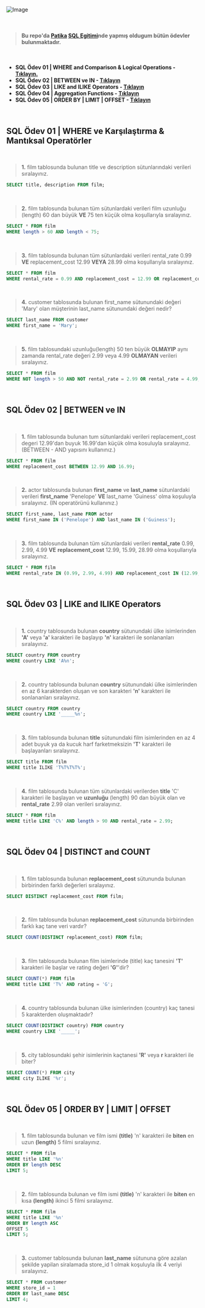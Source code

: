 <br>
<br>


 ![Image](https://r.resimlink.com/QvqbJzUg.png)

<br>

> #### Bu repo'da [Patika](https://academy.patika.dev/) [SQL Egitimi](https://academy.patika.dev/tr/courses/sql)nde yapmış oldugum bütün ödevler bulunmaktadır.


<br>

 - **SQL Ödev 01 | WHERE and Comparison & Logical Operations - <a href="#sql-ödev-01--where-ve-karşılaştırma--mantıksal-operatörler">Tıklayın. </a>**
 - **SQL Ödev 02 | BETWEEN ve IN - <a href="#sql-ödev-02--between-ve-in">Tıklayın</a>**
 - **SQL Ödev 03 | LIKE and ILIKE Operators - <a href="#sql-ödev-03--like-and-ilike-operators">Tıklayın</a>**
 - **SQL Ödev 04 | Aggregation Functions - <a href="#sql-ödev-04--distinct-and-count">Tıklayın</a>**
 - **SQL Ödev 05 | ORDER BY | LIMIT | OFFSET - <a href="#sql-ödev-05--order-by--limit--offset">Tıklayın</a>**

<br>

## SQL Ödev 01 | WHERE ve Karşılaştırma & Mantıksal Operatörler 

<br>

> **1.** film tablosunda bulunan title ve description sütunlarındaki verileri sıralayınız.

```sql
SELECT title, description FROM film;
```

<br>

> **2.** film tablosunda bulunan tüm sütunlardaki verileri film uzunluğu (length) 60 dan büyük **VE** 75 ten küçük olma koşullarıyla sıralayınız.

```sql
SELECT * FROM film
WHERE length > 60 AND length < 75;
```

<br>

> **3.** film tablosunda bulunan tüm sütunlardaki verileri rental_rate 0.99 **VE** replacement_cost 12.99 **VEYA** 28.99 olma koşullarıyla sıralayınız.

```sql
SELECT * FROM film
WHERE rental_rate = 0.99 AND replacement_cost = 12.99 OR replacement_cost = 28.99;
```

<br>

> **4.** customer tablosunda bulunan first_name sütunundaki değeri 'Mary' olan müşterinin last_name sütunundaki değeri nedir?

```sql
SELECT last_name FROM customer
WHERE first_name = 'Mary';
```

<br>

> **5.** film tablosundaki uzunluğu(length) 50 ten büyük **OLMAYIP** aynı zamanda rental_rate değeri 2.99 veya 4.99 **OLMAYAN** verileri sıralayınız.

```sql
SELECT * FROM film
WHERE NOT length > 50 AND NOT rental_rate = 2.99 OR rental_rate = 4.99;
```

<br>

## SQL Ödev 02 | BETWEEN ve IN

<br>

> **1.** film tablosunda bulunan tum sütunlardaki verileri replacement_cost degeri 12.99'dan buyuk 16.99'dan küçük olma kosuluyla sıralayınız. (BETWEEN - AND yapısını kullanınız.)

```sql
SELECT * FROM film
WHERE replacement_cost BETWEEN 12.99 AND 16.99;
```

<br>

> **2.** actor tablosunda bulunan **first_name** ve **last_name** sütunlardaki verileri **first_name** 'Penelope' **VE** last_name 'Guiness' olma koşuluyla sıralayınız. (IN operatörünü kullanınız.)

```sql
SELECT first_name, last_name FROM actor
WHERE first_name IN ('Penelope') AND last_name IN ('Guiness');
```

<br>

> **3.** film tablosunda bulunan tüm sütunlardaki verileri **rental_rate** 0.99, 2.99, 4.99 **VE** **replacement_cost** 12.99, 15.99, 28.99 olma koşullarıyla sıralayınız.

```sql
SELECT * FROM film
WHERE rental_rate IN (0.99, 2.99, 4.99) AND replacement_cost IN (12.99, 15.99, 28.99);
```

<br>

## SQL Ödev 03 | LIKE and ILIKE Operators

<br>

> **1.** country tablosunda bulunan **country** sütunundaki ülke isimlerinden **'A'** veya **'a'** karakteri ile başlayıp **'n'** karakteri ile sonlananları sıralayınız.

```sql
SELECT country FROM country
WHERE country LIKE 'A%n';
```

<br>

> **2.** country tablosunda bulunan **country** sütunundaki ülke isimlerinden en az 6 karakterden oluşan ve son karakteri **'n'** karakteri ile sonlananları sıralayınız.

```sql
SELECT country FROM country
WHERE country LIKE '_____%n';
```

<br>

> **3.** film tablosunda bulunan **title** sütunundaki film isimlerinden en az 4 adet buyuk ya da kucuk harf farketmeksizin **'T'** karakteri ile başlayanları sıralayınız.

```sql
SELECT title FROM film
WHERE title ILIKE 'T%T%T%T%';
```

<br>

> **4.** film tablosunda bulunan tüm sütunlardaki verilerden **title** 'C' karakteri ile başlayan ve **uzunluğu** (length) 90 dan büyük olan ve **rental_rate** 2.99 olan verileri sıralayınız.

```sql
SELECT * FROM film
WHERE title LIKE 'C%' AND length > 90 AND rental_rate = 2.99;
```

<br>

## SQL Ödev 04 | DISTINCT and COUNT

<br>

> **1.** film tablosunda bulunan **replacement_cost** sütununda bulunan birbirinden farklı değerleri sıralayınız.

```sql
SELECT DISTINCT replacement_cost FROM film;
```

<br>

> **2.** film tablosunda bulunan **replacement_cost** sütununda birbirinden farklı kaç tane veri vardır?

```sql
SELECT COUNT(DISTINCT replacement_cost) FROM film;
```

<br>

> **3.** film tablosunda bulunan film isimlerinde (title) kaç tanesini **'T'** karakteri ile başlar ve rating değeri **'G'**'dir?

```sql
SELECT COUNT(*) FROM film
WHERE title LIKE 'T%' AND rating = 'G';
```

<br>

> **4.** country tablosunda bulunan ülke isimlerinden (country) kaç tanesi 5 karakterden oluşmaktadır?

```sql
SELECT COUNT(DISTINCT country) FROM country
WHERE country LIKE '_____';
```

<br>

> **5.** city tablosundaki şehir isimlerinin kaçtanesi **'R'** veya **r** karakteri ile biter?

```sql
SELECT COUNT(*) FROM city
WHERE city ILIKE '%r';
```

<br>

## SQL Ödev 05 | ORDER BY | LIMIT | OFFSET

<br>

> **1.** film tablosunda bulunan ve film ismi **(title)** 'n' karakteri ile **biten** en uzun **(length)** 5 filmi sıralayınız.

```sql
SELECT * FROM film
WHERE title LIKE '%n'
ORDER BY length DESC
LIMIT 5;
```

<br>

> **2.** film tablosunda bulunan ve film ismi **(title)** 'n' karakteri ile **biten** en kısa **(length)** ikinci 5 filmi sıralayınız.

```sql
SELECT * FROM film
WHERE title LIKE '%n'
ORDER BY length ASC
OFFSET 5
LIMIT 5;
```

<br>

> **3.** customer tablosunda bulunan **last_name** sütununa göre azalan şekilde yapilan siralamada store_id 1 olmak koşuluyla ilk 4 veriyi sıralayınız.

```sql
SELECT * FROM customer
WHERE store_id = 1
ORDER BY last_name DESC
LIMIT 4;
```

<br>


